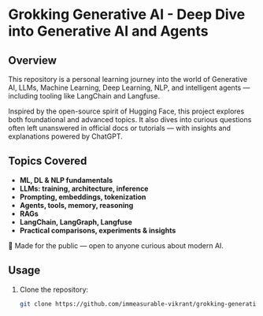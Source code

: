 # Grokking Generative AI - Deep Dive into Generative AI and Agents

## Overview

This repository is a personal learning journey into the world of Generative AI, LLMs, Machine Learning, Deep Learning, NLP, and intelligent agents — including tooling like LangChain and Langfuse.

Inspired by the open-source spirit of Hugging Face, this project explores both foundational and advanced topics. It also dives into curious questions often left unanswered in official docs or tutorials — with insights and explanations powered by ChatGPT.

## Topics Covered

- **ML, DL & NLP fundamentals**
- **LLMs: training, architecture, inference**
- **Prompting, embeddings, tokenization**
- **Agents, tools, memory, reasoning**
- **RAGs**
- **LangChain, LangGraph, Langfuse**
- **Practical comparisons, experiments & insights**

📖 Made for the public — open to anyone curious about modern AI.

## Usage

1. Clone the repository:
   ```bash
   git clone https://github.com/immeasurable-vikrant/grokking-generative-ai-and-agents.git

